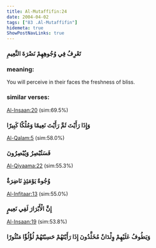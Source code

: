 ```yaml
---
title: Al-Mutaffifin:24
date: 2004-04-02
tags: ["83 .Al-Mutaffifin"]
hidemeta: true 
ShowPostNavLinks: true 
---
```

### تَعْرِفُ فِي وُجُوهِهِمْ نَضْرَةَ النَّعِيمِ
### meaning: 
You will perceive in their faces the freshness of bliss.
### similar verses: 

[Al-Insaan:20](/76/20) (sim:69.5%)

### وَإِذَا رَأَيْتَ ثَمَّ رَأَيْتَ نَعِيمًا وَمُلْكًا كَبِيرًا

[Al-Qalam:5](/68/5) (sim:58.0%)

### فَسَتُبْصِرُ وَيُبْصِرُونَ

[Al-Qiyaama:22](/75/22) (sim:55.3%)

### وُجُوهٌ يَوْمَئِذٍ نَاضِرَةٌ

[Al-Infitaar:13](/82/13) (sim:55.0%)

### إِنَّ الْأَبْرَارَ لَفِي نَعِيمٍ

[Al-Insaan:19](/76/19) (sim:53.8%)

### وَيَطُوفُ عَلَيْهِمْ وِلْدَانٌ مُخَلَّدُونَ إِذَا رَأَيْتَهُمْ حَسِبْتَهُمْ لُؤْلُؤًا مَنْثُورًا
